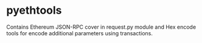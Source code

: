 # pyethtools
Contains Ethereum JSON-RPC cover in request.py module and Hex encode tools for encode additional parameters using transactions.
